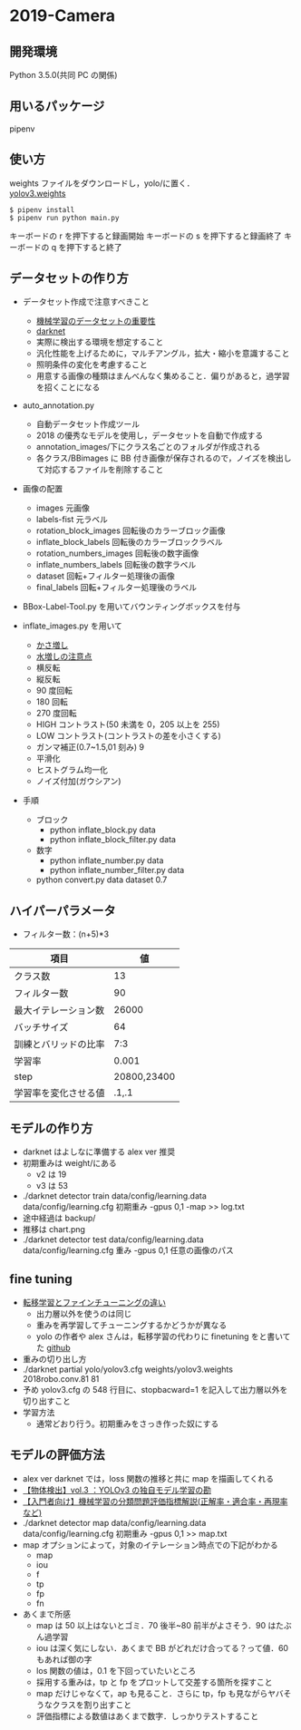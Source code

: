 # 2019-Camera

## 開発環境

Python 3.5.0(共同 PC の関係)

## 用いるパッケージ

pipenv

## 使い方

weights ファイルをダウンロードし，yolo/に置く．  
[yolov3.weights](https://www.dropbox.com/s/1r2xawzvz0fpd8f/yolov3.weights?dl=0)

`$ pipenv install`  
`$ pipenv run python main.py`

キーボードの r を押下すると録画開始
キーボードの s を押下すると録画終了
キーボードの q を押下すると終了

## データセットの作り方

- データセット作成で注意すべきこと

  - [機械学習のデータセットの重要性](https://qiita.com/nonbiri15/items/b29fe079d359d531bf85)
  - [darknet](https://github.com/AlexeyAB/darknet#how-to-improve-object-detection)
  - 実際に検出する環境を想定すること
  - 汎化性能を上げるために，マルチアングル，拡大・縮小を意識すること
  - 照明条件の変化を考慮すること
  - 用意する画像の種類はまんべんなく集めること．偏りがあると，過学習を招くことになる

- auto_annotation.py

  - 自動データセット作成ツール
  - 2018 の優秀なモデルを使用し，データセットを自動で作成する
  - annotation_images/下にクラス名ごとのフォルダが作成される
  - 各クラス/BBimages に BB 付き画像が保存されるので，ノイズを検出して対応するファイルを削除すること

- 画像の配置
  - images 元画像
  - labels-fist 元ラベル
  - rotation_block_images 回転後のカラーブロック画像
  - inflate_block_labels 回転後のカラーブロックラベル
  - rotation_numbers_images 回転後の数字画像
  - inflate_numbers_labels 回転後の数字ラベル
  - dataset 回転+フィルター処理後の画像
  - final_labels 回転+フィルター処理後のラベル
- BBox-Label-Tool.py を用いてバウンティングボックスを付与
- inflate_images.py を用いて
  - [かさ増し](https://qiita.com/bohemian916/items/9630661cd5292240f8c7)
  - [水増しの注意点](https://products.sint.co.jp/aisia/blog/vol1-7)
  - 横反転
  - 縦反転
  - 90 度回転
  - 180 回転
  - 270 度回転
  - HIGH コントラスト(50 未満を 0，205 以上を 255)
  - LOW コントラスト(コントラストの差を小さくする)
  - ガンマ補正(0.7~1.5,01 刻み) 9
  - 平滑化
  - ヒストグラム均一化
  - ノイズ付加(ガウシアン)
- 手順
  - ブロック
    - python inflate_block.py data
    - python inflate_block_filter.py data
  - 数字
    - python inflate_number.py data
    - python inflate_number_filter.py data
  - python convert.py data dataset 0.7

## ハイパーパラメータ

- フィルター数：(n+5)\*3

| 項目                 | 値          |
| -------------------- | ----------- |
| クラス数             | 13          |
| フィルター数         | 90          |
| 最大イテレーション数 | 26000       |
| バッチサイズ         | 64          |
| 訓練とバリッドの比率 | 7:3         |
| 学習率               | 0.001       |
| step                 | 20800,23400 |
| 学習率を変化させる値 | .1,.1       |

## モデルの作り方

- darknet はよしなに準備する alex ver 推奨
- 初期重みは weight/にある
  - v2 は 19
  - v3 は 53
- ./darknet detector train data/config/learning.data data/config/learning.cfg 初期重み -gpus 0,1 -map >> log.txt
- 途中経過は backup/
- 推移は chart.png
- ./darknet detector test data/config/learning.data data/config/learning.cfg 重み -gpus 0,1 任意の画像のパス

## fine tuning

- [転移学習とファインチューニングの違い](https://www.quora.com/What-is-the-difference-between-transfer-learning-and-fine-tuning)
  - 出力層以外を使うのは同じ
  - 重みを再学習してチューニングするかどうかが異なる
  - yolo の作者や alex さんは，転移学習の代わりに finetuning をと書いてた [github](https://github.com/AlexeyAB/darknet#how-to-improve-object-detection)
- 重みの切り出し方
- ./darknet partial yolo/yolov3.cfg weights/yolov3.weights 2018robo.conv.81 81
- 予め yolov3.cfg の 548 行目に、stopbacward=1 を記入して出力層以外を切り出すこと
- 学習方法
  - 通常どおり行う。初期重みをさっき作った奴にする

## モデルの評価方法

- alex ver darknet では，loss 関数の推移と共に map を描画してくれる
- [【物体検出】vol.3 ：YOLOv3 の独自モデル学習の勘](https://www.nakasha.co.jp/future/ai/yolov3train.html)
- [【入門者向け】機械学習の分類問題評価指標解説(正解率・適合率・再現率など)](https://qiita.com/FukuharaYohei/items/be89a99c53586fa4e2e4)
- ./darknet detector map data/config/learning.data data/config/learning.cfg 初期重み -gpus 0,1 >> map.txt
- map オプションによって，対象のイテレーション時点での下記がわかる
  - map
  - iou
  - f
  - tp
  - fp
  - fn
- あくまで所感
  - map は 50 以上はないとゴミ．70 後半~80 前半がよさそう．90 はたぶん過学習
  - iou は深く気にしない．あくまで BB がどれだけ合ってる？って値．60 もあれば御の字
  - los 関数の値は，0.1 を下回っていたいところ
  - 採用する重みは，tp と fp をプロットして交差する箇所を探すこと
  - map だけじゃなくて，ap も見ること．さらに tp，fp も見ながらヤバそうなクラスを割り出すこと
  - 評価指標による数値はあくまで数字．しっかりテストすること
